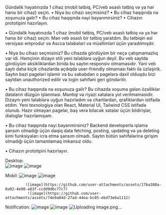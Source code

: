 Gündəlik həyatınızda 1 cihaz (mobil tətbiq, PC/veb əsaslı tətbiq və ya hər hansı bir cihaz) seçin.
• Niyə bu cihazı seçmisiniz?
• Bu cihaz haqqında nə xoşunuza gəlir?
• Bu cihaz haqqında nəyi bəyənmirsiniz?
• Cihazın prototipini hazırlayın.

•	Gündəlik həyatınızda 1 cihaz (mobil tətbiq, PC/veb əsaslı tətbiq və ya hər hansı bir cihaz) seçin:
Mən veb əsaslı bir tətbiq yaratdım. Bu tətbiqin əsl versiyası emprodur və Ascca tələbələri və müəllimləri üçün yaradılmışdır. 

•	Niyə bu cihazı seçmisiniz?
Bu cihazda gördüyüm bir neçə çatışmamazlıq var idi. Həmçinin dizayn stili yeni tələblərə uyğun deyil. Bu veb saytda gördüyüm əksikliklərdən biridə bu saytın responsiv olmamasıdır. Yəni veb saytı daha kiçik cihazlarda açdıqda user-friendly olmaması faktı ilə üzləşirik. Saytın bəzi pageləri işləmir və bu səbəbdən o pagelərə daxil olduqdu bizi saytdan unauthorized edilir və login səhifəni geri göndərilir.

•	Bu cihaz haqqında nə xoşunuza gəlir?
Bu cihazda xoşuma gələn özəlliklər dataların düzgün işlənməsi. Məntiqi və riyazi xətalara yol verilməməsidir. Dizaynı yeni tələblərə uyğun hazırladım və chartlardan, qrafiklərdən istifadə etdim. Yeni texnologiya olan React, Material UI, Tailwind CSS istifadə olunub. Hazır olmayan pagelər, baş verə biləcək xətalar üçün bildirişlər, dialoglar hazırlamışam.

•	Bu cihaz haqqında nəyi bəyənmirsiniz?
Backend developerlə işləmə şansım olmadığı üçün dəqiq data fetching, posting, updating və ya deleting kimi funksiyaları icra etmə şansım olmadı. Saytın bütün səhifələrinə girişim olmadığı üçün tamamlamaq imkansız oldu.

•	Cihazın prototipini hazırlayın.

Desktop:  
![image](https://github.com/user-attachments/assets/4039c455-d414-47eb-b876-0766fcb91d35)
![image](https://github.com/user-attachments/assets/e073f21b-b5a4-42b1-8416-f2396ea5d274)


 

Mobil: 
![image](https://github.com/user-attachments/assets/20a6af02-084d-4ea7-8fca-b7656c9e058b)
![image](https://github.com/user-attachments/assets/f690755f-9549-4be7-a10d-7a3150420dde)

             ![image](https://github.com/user-attachments/assets/17ba388a-0a92-4e90-a83f-ccdd9d6c77c7)
              ![image](https://github.com/user-attachments/assets/74e9a84d-27ad-44ea-bc05-ebd73e6a1112)

Notification:
![image](https://github.com/user-attachments/assets/7399f58f-2655-44bb-859d-a6d33f483c6e)
![image](https://github.com/user-attachments/assets/21d28cd3-f4fb-4232-82a4-84943ac0cf99)
![Uploading image.png…]()
